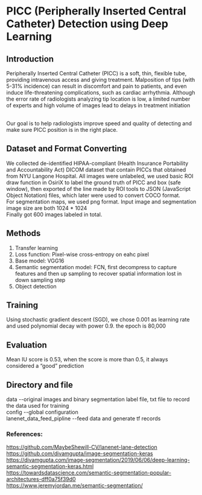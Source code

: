 # PICC (Peripherally Inserted Central Catheter) Detection using Deep Learning

## Introduction
Peripherally Inserted Central Catheter (PICC) is a soft, thin, flexible tube, providing intravenous access and giving treatment. Malposition of tips (with 5-31% incidence) can result in discomfort and pain to patients, and even induce life-threatening complications, such as cardiac arrhythmia. Although the error rate of radiologists analyzing tip location is low, a limited number of experts and high volume of images lead to delays in treatment initiation

<br>
Our goal is to help radiologists improve speed and quality of detecting and make sure PICC position is in the right place.

## Dataset and Format Converting
We collected de-identified HIPAA-compliant (Health Insurance Portability and Accountability Act) DICOM dataset that contain PICCs that obtained from NYU Langone Hospital. All images were unlabeled, we used basic ROI draw function in OsiriX to label the ground truth of PICC and box (safe window), then exported of the line made by ROI tools to JSON (JavaScript Object Notation) files, which later were used to convert COCO format.
<br>
For segmentation maps, we used png format. Input image and segmentation image size are both 1024 * 1024 
<br>
Finally got 600 images labeled in total.

## Methods
1. Transfer learning
2. Loss function: Pixel-wise cross-entropy on eahc pixel
3. Base model: VGG16
4. Semantic segmentation model: FCN, first decompress to capture features and then up sampling to recover spatial information lost in down sampling step
4. Object detection

## Training
Using stochastic gradient descent (SGD), we chose 0.001 as learning rate and used polynomial decay with power 0.9. the epoch is 80,000

## Evaluation
Mean IU score is 0.53, when the score is more than 0.5, it always considered a “good” prediction

## Directory and file
data --original images and binary segmentation label file, txt file to record the data used for training
<br>
config --global configuration
<br>
lanenet_data_feed_pipline --feed data and generate tf records
<br>



### References:
https://github.com/MaybeShewill-CV/lanenet-lane-detection
<br>
https://github.com/divamgupta/image-segmentation-keras
<br>
https://divamgupta.com/image-segmentation/2019/06/06/deep-learning-semantic-segmentation-keras.html
<br>
https://towardsdatascience.com/semantic-segmentation-popular-architectures-dff0a75f39d0
<br>
https://www.jeremyjordan.me/semantic-segmentation/
